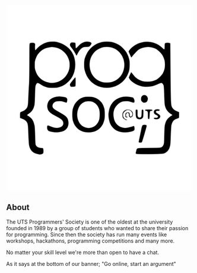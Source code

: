 <div align="center">
  <a href="https://github.com/ProgSoc" >
    <img src="https://github.com/ProgSoc/.github/raw/main/profile/logo.svg" alt="ProgSoc Logo" height="500" >
  </a>
</div>

## About

The UTS Programmers' Society is one of the oldest at the university founded in 1989 by a group of students who wanted to share their passion for programming. Since then the society has run many events like workshops, hackathons, programming competitions and many more.

No matter your skill level we're more than open to have a chat.

As it says at the bottom of our banner; "Go online, start an argument"
